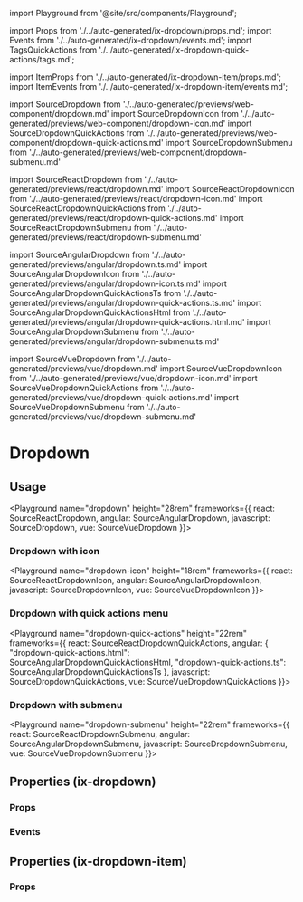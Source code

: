 import Playground from '@site/src/components/Playground';

import Props from './../auto-generated/ix-dropdown/props.md';
import Events from './../auto-generated/ix-dropdown/events.md';
import TagsQuickActions from './../auto-generated/ix-dropdown-quick-actions/tags.md';

import ItemProps from './../auto-generated/ix-dropdown-item/props.md';
import ItemEvents from './../auto-generated/ix-dropdown-item/events.md';

import SourceDropdown from './../auto-generated/previews/web-component/dropdown.md'
import SourceDropdownIcon from './../auto-generated/previews/web-component/dropdown-icon.md'
import SourceDropdownQuickActions from './../auto-generated/previews/web-component/dropdown-quick-actions.md'
import SourceDropdownSubmenu from './../auto-generated/previews/web-component/dropdown-submenu.md'

import SourceReactDropdown from './../auto-generated/previews/react/dropdown.md'
import SourceReactDropdownIcon from './../auto-generated/previews/react/dropdown-icon.md'
import SourceReactDropdownQuickActions from './../auto-generated/previews/react/dropdown-quick-actions.md'
import SourceReactDropdownSubmenu from './../auto-generated/previews/react/dropdown-submenu.md'

import SourceAngularDropdown from './../auto-generated/previews/angular/dropdown.ts.md'
import SourceAngularDropdownIcon from './../auto-generated/previews/angular/dropdown-icon.ts.md'
import SourceAngularDropdownQuickActionsTs from './../auto-generated/previews/angular/dropdown-quick-actions.ts.md'
import SourceAngularDropdownQuickActionsHtml from './../auto-generated/previews/angular/dropdown-quick-actions.html.md'
import SourceAngularDropdownSubmenu from './../auto-generated/previews/angular/dropdown-submenu.ts.md'

import SourceVueDropdown from './../auto-generated/previews/vue/dropdown.md'
import SourceVueDropdownIcon from './../auto-generated/previews/vue/dropdown-icon.md'
import SourceVueDropdownQuickActions from './../auto-generated/previews/vue/dropdown-quick-actions.md'
import SourceVueDropdownSubmenu from './../auto-generated/previews/vue/dropdown-submenu.md'

# Dropdown

## Usage

<Playground
name="dropdown" height="28rem"
frameworks={{
  react: SourceReactDropdown,
  angular: SourceAngularDropdown,
  javascript: SourceDropdown,
  vue: SourceVueDropdown
}}></Playground>

### Dropdown with icon

<Playground
name="dropdown-icon" height="18rem"
frameworks={{
  react: SourceReactDropdownIcon,
  angular: SourceAngularDropdownIcon,
  javascript: SourceDropdownIcon,
  vue: SourceVueDropdownIcon
}}></Playground>

### Dropdown with quick actions menu

<TagsQuickActions />

<Playground
name="dropdown-quick-actions" height="22rem"
frameworks={{
  react: SourceReactDropdownQuickActions,
  angular: {
    "dropdown-quick-actions.html": SourceAngularDropdownQuickActionsHtml,
    "dropdown-quick-actions.ts": SourceAngularDropdownQuickActionsTs
  },
  javascript: SourceDropdownQuickActions,
  vue: SourceVueDropdownQuickActions
}}></Playground>

### Dropdown with submenu

<Playground
name="dropdown-submenu" height="22rem"
frameworks={{
  react: SourceReactDropdownSubmenu,
  angular: SourceAngularDropdownSubmenu,
  javascript: SourceDropdownSubmenu,
  vue: SourceVueDropdownSubmenu
}}></Playground>

## Properties (ix-dropdown)

### Props

<Props />

### Events

<Events />

## Properties (ix-dropdown-item)

### Props

<ItemProps />

